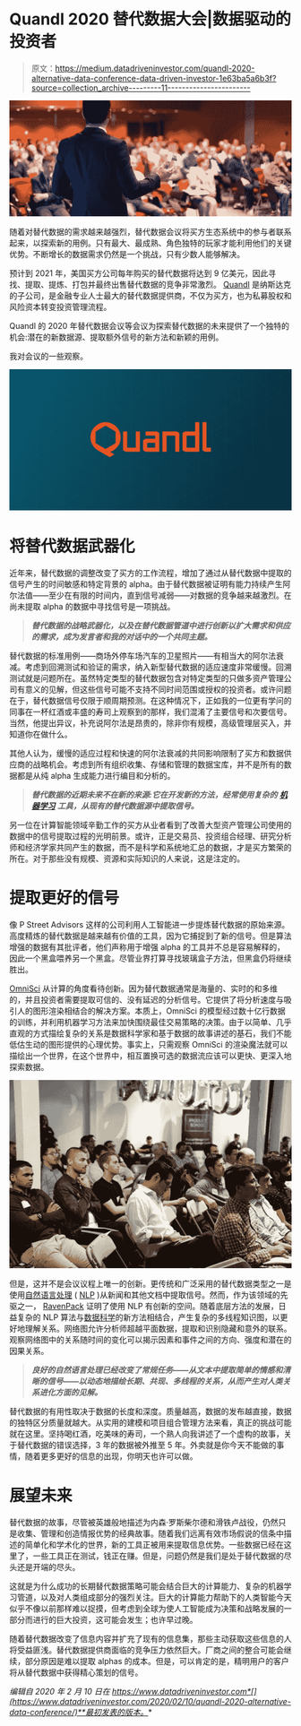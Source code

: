 # Quandl 2020 替代数据大会|数据驱动的投资者

> 原文：<https://medium.datadriveninvestor.com/quandl-2020-alternative-data-conference-data-driven-investor-1e63ba5a6b3f?source=collection_archive---------11----------------------->

![](img/e253abc61408567f4d07b44b1a3340a0.png)

随着对替代数据的需求越来越强烈，替代数据会议将买方生态系统中的参与者联系起来，以探索新的用例。只有最大、最成熟、角色独特的玩家才能利用他们的关键优势。不断增长的数据需求仍然是一个挑战，只有少数人能够解决。

预计到 2021 年，美国买方公司每年购买的替代数据将达到 9 亿美元，因此寻找、提取、提炼、打包并最终出售替代数据的竞争非常激烈。 [Quandl](https://www.quandl.com/) 是纳斯达克的子公司，是金融专业人士最大的替代数据提供商，不仅为买方，也为私募股权和风险资本转变投资管理流程。

Quandl 的 2020 年替代数据会议等会议为探索替代数据的未来提供了一个独特的机会:潜在的新数据源、提取额外信号的新方法和新颖的用例。

我对会议的一些观察。

![](img/39d1fe007b0d0c43cb87c6aaf30090bb.png)

# 将替代数据武器化

近年来，替代数据的调整改变了买方的工作流程，增加了通过从替代数据中提取的信号产生的时间敏感和特定背景的 alpha。由于替代数据被证明有能力持续产生阿尔法值——至少在有限的时间内，直到信号减弱——对数据的竞争越来越激烈。在尚未提取 alpha 的数据中寻找信号是一项挑战。

> ***替代数据的战略武器化，以及在替代数据管道中进行创新以扩大需求和供应的需求，成为发言者和我的对话中的一个共同主题。***

替代数据的标准用例——商场外停车场汽车的卫星照片——有相当大的阿尔法衰减。考虑到回溯测试和验证的需求，纳入新型替代数据的适应速度非常缓慢。回溯测试就是问题所在。虽然特定类型的替代数据包含对特定类型的只做多资产管理公司有意义的见解，但这些信号可能不支持不同时间范围或授权的投资者。或许问题在于，替代数据信号仅限于顺周期预测。在这种情况下，正如我的一位更有学问的同事在一杯红酒或丰盛的寿司上观察到的那样，我们混淆了主要信号和次要信号。当然，他提出异议，补充说阿尔法是昂贵的，除非你有规模，高级管理层买入，并知道你在做什么。

其他人认为，缓慢的适应过程和快速的阿尔法衰减的共同影响限制了买方和数据供应商的战略机会。考虑到所有组织收集、存储和管理的数据宝库，并不是所有的数据都是从纯 alpha 生成能力进行编目和分析的。

> ***替代数据的近期未来不在新的来源:它在开发新的方法，经常使用复杂的*** [***机器学习***](https://www.datadriveninvestor.com/glossary/machine-learning/) ***工具，从现有的替代数据源中提取信号。***

另一位在计算智能领域辛勤工作的买方从业者看到了改善大型资产管理公司使用的数据中的信号提取过程的光明前景。或许，正是交易员、投资组合经理、研究分析师和经济学家共同产生的数据，而不是科学和系统地汇总的数据，才是买方繁荣的所在。对于那些没有规模、资源和实际知识的人来说，这是注定的。

# 提取更好的信号

像 P Street Advisors 这样的公司利用人工智能进一步提炼替代数据的原始来源。高度精炼的替代数据是越来越有价值的工具，因为它捕捉到了新的信号。但是算法增强的数据有其批评者，他们声称用于增强 alpha 的工具并不总是容易解释的，因此一个黑盒喂养另一个黑盒。尽管业界打算寻找玻璃盒子方法，但黑盒仍将继续胜出。

[OmniSci](https://www.omnisci.com/) 从计算的角度看待创新。因为替代数据通常是海量的、实时的和多维的，并且投资者需要提取可信的、没有延迟的分析信号。它提供了将分析速度与吸引人的图形渲染相结合的解决方案。本质上，OmniSci 的模型经过数十亿行数据的训练，并利用机器学习方法来加快围绕最佳交易策略的决策。由于以简单、几乎直观的方式描绘复杂的关系是数据科学家和基于数据的故事讲述的基石，我们不能低估生动的图形提供的心理优势。事实上，只需观察 OmniSci 的渲染魔法就可以描绘出一个世界，在这个世界中，相互置换可选的数据流应该可以更快、更深入地探索数据。

![](img/9ddbac3584c1d96ee14c8d1437515fd4.png)

但是，这并不是会议议程上唯一的创新。更传统和广泛采用的替代数据类型之一是使用[自然语言处理](https://www.datadriveninvestor.com/glossary/natural-language-processing/) ( [NLP](https://www.datadriveninvestor.com/glossary/natural-language-processing/) )从新闻和其他文档中提取信号。然而，作为该领域的先驱之一， [RavenPack](https://www.ravenpack.com/) 证明了使用 NLP 有创新的空间。随着底层方法的发展，日益复杂的 NLP 算法与[数据科学](https://www.datadriveninvestor.com/glossary/data-science/)的新方法相结合，产生复杂的多线程知识图，以更好地理解关系。网络图允许分析师超越平面数据，提取和识别隐藏和意外的联系。观察网络图中的关系随时间的变化可以揭示因素和事件之间的方向、强度和潜在的因果关系。

> ***良好的自然语言处理已经改变了常规任务——从文本中提取简单的情感和清晰的信号——以动态地描绘长期、共现、多线程的关系，从而产生对人类关系进化方面的见解。***

替代数据的有用性取决于数据的长度和深度。质量越高，数据的发布越直接，数据的独特区分质量就越大。从实用的建模和项目组合管理方法来看，真正的挑战可能就在这里。坚持喝红酒，吃美味的寿司，一个熟人向我讲述了一个虚构的故事，关于替代数据的错误选择，3 年的数据被外推至 5 年。外卖就是你今天不能做的事情，随着更多更好的信息的出现，你明天也许可以做。

# 展望未来

替代数据的故事，尽管被英雄般地描述为内森·罗斯柴尔德和滑铁卢战役，仍然只是收集、管理和创造情报优势的经典故事。随着我们远离有效市场假说的信条中描述的简单化和学术化的世界，新的工具正被用来提取信息优势。一些数据已经在这里了，一些工具正在测试，钱正在赚。但是，问题仍然是我们是处于替代数据的尽头还是开端的尽头。

这就是为什么成功的长期替代数据策略可能会结合巨大的计算能力、复杂的机器学习管道，以及对人类组成部分的强烈关注。巨大的计算能力帮助下的人类智能今天似乎不像以前那样难以捉摸，但考虑到全球为使人工智能成为决策和战略发展的一部分而进行的巨大投资，这可能会发生；也许早过晚。

随着替代数据改变了信息内容并扩充了现有的信息集，那些主动获取这些信息的人将受益匪浅。替代数据提供商面临的竞争压力依然巨大。厂商之间的整合可能会继续，部分原因是难以提取 alphas 的成本。但是，可以肯定的是，精明用户的客户将从替代数据中获得精心策划的信号。

*编辑自 2020 年 2 月 10 日在 https://www.datadriveninvestor.com*[](https://www.datadriveninvestor.com/2020/02/10/quandl-2020-alternative-data-conference/)**最初发表的版本。**
